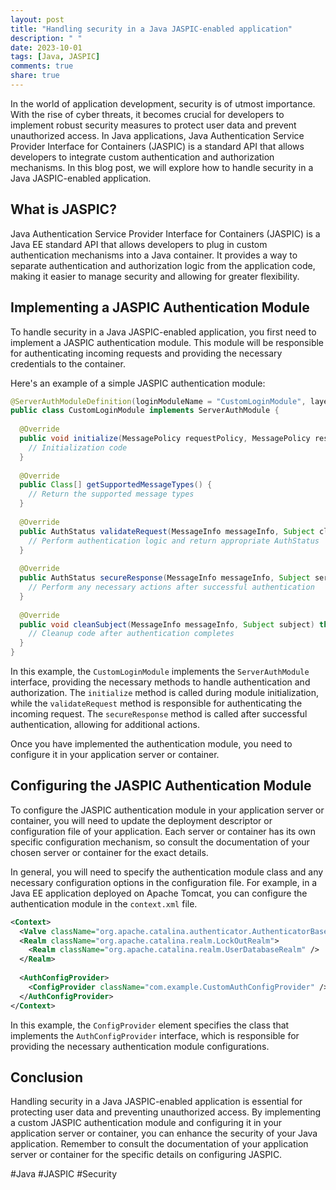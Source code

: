 ```yaml
---
layout: post
title: "Handling security in a Java JASPIC-enabled application"
description: " "
date: 2023-10-01
tags: [Java, JASPIC]
comments: true
share: true
---
```


In the world of application development, security is of utmost importance. With the rise of cyber threats, it becomes crucial for developers to implement robust security measures to protect user data and prevent unauthorized access. In Java applications, Java Authentication Service Provider Interface for Containers (JASPIC) is a standard API that allows developers to integrate custom authentication and authorization mechanisms. In this blog post, we will explore how to handle security in a Java JASPIC-enabled application.

## What is JASPIC?

Java Authentication Service Provider Interface for Containers (JASPIC) is a Java EE standard API that allows developers to plug in custom authentication mechanisms into a Java container. It provides a way to separate authentication and authorization logic from the application code, making it easier to manage security and allowing for greater flexibility.

## Implementing a JASPIC Authentication Module

To handle security in a Java JASPIC-enabled application, you first need to implement a JASPIC authentication module. This module will be responsible for authenticating incoming requests and providing the necessary credentials to the container.

Here's an example of a simple JASPIC authentication module:

```java
@ServerAuthModuleDefinition(loginModuleName = "CustomLoginModule", layer = ServerAuthModuleDef.LAYER_APPLICATION)
public class CustomLoginModule implements ServerAuthModule {
  
  @Override
  public void initialize(MessagePolicy requestPolicy, MessagePolicy responsePolicy, CallbackHandler handler, Map options) throws AuthException {
    // Initialization code
  }
  
  @Override
  public Class[] getSupportedMessageTypes() {
    // Return the supported message types
  }
  
  @Override
  public AuthStatus validateRequest(MessageInfo messageInfo, Subject clientSubject, Subject serviceSubject) throws AuthException {
    // Perform authentication logic and return appropriate AuthStatus
  }
  
  @Override
  public AuthStatus secureResponse(MessageInfo messageInfo, Subject serviceSubject) throws AuthException {
    // Perform any necessary actions after successful authentication
  }
  
  @Override
  public void cleanSubject(MessageInfo messageInfo, Subject subject) throws AuthException {
    // Cleanup code after authentication completes
  }
}
```

In this example, the `CustomLoginModule` implements the `ServerAuthModule` interface, providing the necessary methods to handle authentication and authorization. The `initialize` method is called during module initialization, while the `validateRequest` method is responsible for authenticating the incoming request. The `secureResponse` method is called after successful authentication, allowing for additional actions.

Once you have implemented the authentication module, you need to configure it in your application server or container.

## Configuring the JASPIC Authentication Module

To configure the JASPIC authentication module in your application server or container, you will need to update the deployment descriptor or configuration file of your application. Each server or container has its own specific configuration mechanism, so consult the documentation of your chosen server or container for the exact details.

In general, you will need to specify the authentication module class and any necessary configuration options in the configuration file. For example, in a Java EE application deployed on Apache Tomcat, you can configure the authentication module in the `context.xml` file.

```xml
<Context>
  <Valve className="org.apache.catalina.authenticator.AuthenticatorBase" />
  <Realm className="org.apache.catalina.realm.LockOutRealm">
    <Realm className="org.apache.catalina.realm.UserDatabaseRealm" />
  </Realm>
  
  <AuthConfigProvider>
    <ConfigProvider className="com.example.CustomAuthConfigProvider" />
  </AuthConfigProvider>
</Context>
```

In this example, the `ConfigProvider` element specifies the class that implements the `AuthConfigProvider` interface, which is responsible for providing the necessary authentication module configurations.

## Conclusion

Handling security in a Java JASPIC-enabled application is essential for protecting user data and preventing unauthorized access. By implementing a custom JASPIC authentication module and configuring it in your application server or container, you can enhance the security of your Java application. Remember to consult the documentation of your application server or container for the specific details on configuring JASPIC.

#Java #JASPIC #Security